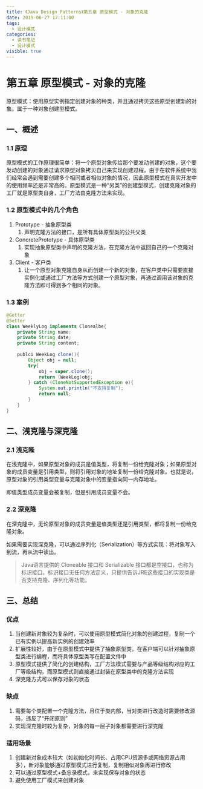 ```yaml
---
title: 《Java Design Patterns》第五章 原型模式 - 对象的克隆
date: 2019-06-27 17:11:00
tags: 
  - 设计模式
categories:
  - 读书笔记
  - 设计模式
visible: true
---
```


# 第五章 原型模式 - 对象的克隆

原型模式：使用原型实例指定创建对象的种类，并且通过拷贝这些原型创建新的对象。属于一种对象创建型模式。

## 一、概述

### 1.1 原理

原型模式的工作原理很简单：将一个原型对象传给那个要发动创建的对象，这个要发动创建的对象通过请求原型对象拷贝自己来实现创建过程。由于在软件系统中我们经常会遇到需要创建多个相同或者相似对象的情况，因此原型模式在真实开发中的使用频率还是非常高的。原型模式是一种“另类”的创建型模式，创建克隆对象的工厂就是原型类自身，工厂方法由克隆方法来实现。

### 1.2 原型模式中的几个角色

1. Prototype - 抽象原型类
   1. 声明克隆方法的接口，是所有具体原型类的公共父类
2. ConcretePrototype - 具体原型类
   1. 实现抽象原型类中声明的克隆方法，在克隆方法中返回自己的一个克隆对象
3. Client - 客户类
   1. 让一个原型对象克隆自身从而创建一个新的对象，在客户类中只需要直接实例化或通过工厂方法等方式创建一个原型对象，再通过调用该对象的克隆方法即可得到多个相同的对象。

### 1.3 案例

```java
@Getter
@Setter
class WeeklyLog implements Clonealbe{
    private String name;
    private String date;
    private String content;
    
    publci WeekLog clone(){
        Object obj = null;
        try{
            obj = super.clone();
            return (WeekLog)obj;
        } catch (CloneNotSupportedException e){
            System.out.println("不支持复制");
            return null;
        }
    }
}
```

## 二、浅克隆与深克隆

### 2.1 浅克隆

在浅克隆中，如果原型对象的成员是值类型，将复制一份给克隆对象；如果原型对象的成员变量是引用类型，则将引用对象的地址复制一份给克隆对象。也就是说，原型对象的引用类型变量与克隆对象中的变量指向同一内存地址。

即值类型成员变量会被复制，但是引用成员变量不会。

### 2.2 深克隆

在深克隆中，无论原型对象的成员变量是值类型还是引用类型，都将复制一份给克隆对象。

如果需要实现深克隆，可以通过序列化（Serialization）等方式实现：将对象写入到流，再从流中读出。

> Java语言提供的 Cloneable 接口和 Serializable 接口都是空接口，也称为标识接口。标识接口无任何方法定义，只提供告诉JRE这些接口的实现类是否支持克隆、序列化等功能。

## 三、总结

### 优点

1. 当创建新对象较为复杂时，可以使用原型模式简化对象的创建过程，复制一个已有实例以提高新实例的创建效率
2. 扩展性较好，由于在原型模式中提供了抽象原型类，在客户端可以针对抽象原型类进行编程，而将具体原型类写在配置文件中
3. 原型模式提供了简化的创建结构，工厂方法模式需要与产品等级结构对应的工厂等级结构，而原型模式则直接通过封装在原型类中的克隆方法实现
4. 深克隆方式可以保存对象的状态

### 缺点

1. 需要每个类配置一个克隆方法，且位于类内部，当对类进行改造时需要修改源码，违反了“开闭原则”
2. 实现深克隆时较为复杂，对象的每一层子对象都需要进行深克隆

### 适用场景

1. 创建新对象成本较大（如初始化时间长、占用CPU资源多或网络资源占用多），新对象能够通过原型模式进行复制，复制相似对象再进行修改
2. 可以通过原型模式+备忘录模式，来实现保存对象的状态
3. 避免使用工厂模式来创建对象